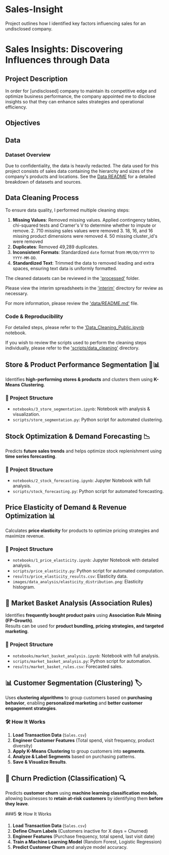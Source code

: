 # Sales-Insight
Project outlines how I identified key factors influencing sales for an undisclosed company.

# Sales Insights: Discovering Influences through Data

## Project Description

In order for [undisclosed] company to maintain its competitive edge and optimize business performance, the company appointed me to disclose insights so that they can enhance sales strategies and operational efficiency. 

## Objectives

## Data

### Dataset Overview 
Due to confidentiality, the data is heavily redacted. The data used for this project consists of sales data containing the hierarchy and sizes of the company's products and locations. 
See the [Data README](data/README.md) for a detailed breakdown of datasets and sources. 

## Data Cleaning Process

To ensure data quality, I performed multiple cleaning steps:
1. **Missing Values**: Removed missing values. Applied contingency tables, chi-squared tests and Cramer's V to determine whether to impute or remove. 
   2. 710 missing sales values were removed
   3. 18, 16, and 16 missing product dimensions were removed
   4. 50 missing cluster_id's were removed
2. **Duplicates**: Removed 49,289 duplicates. 
3. **Inconsistent Formats**: Standardized `date` format from `MM/DD/YYYY` to `YYYY-MM-DD`.
4. **Standardized Text**: Trimmed the data to removed leading and extra spaces, ensuring text data is uniformly formatted. 

The cleaned datasets can be reviewed in the ['processed'](data/processed) folder.

Please view the interim spreadsheets in the ['interim'](data/interim) directory for review as necessary. 

For more information, please review the ['data/README.md'](data/README.md) file. 

### Code & Reproducibility 
For detailed steps, please refer to the ['Data_Cleaning_Public.ipynb](notebooks/Data_Cleaning_Public.ipynb) notebook. 

If you wish to review the scripts used to perform the cleaning steps individually, please refer to the ['scripts/data_cleaning'](scripts/data_cleaning) directory. 

## Store & Product Performance Segmentation 🏬📊

Identifies **high-performing stores & products** and clusters them using **K-Means Clustering**.

### 📂 Project Structure
- `notebooks/3_store_segmentation.ipynb`: Notebook with analysis & visualization.
- `scripts/store_segmentation.py`: Python script for automated clustering.

## Stock Optimization & Demand Forecasting 📉

Predicts **future sales trends** and helps optimize stock replenishment using **time series forecasting**.

### 📂 Project Structure
- `notebooks/2_stock_forecasting.ipynb`: Jupyter Notebook with full analysis.
- `scripts/stock_forecasting.py`: Python script for automated forecasting.

## Price Elasticity of Demand & Revenue Optimization 📊

Calculates **price elasticity** for products to optimize pricing strategies and maximize revenue.

### 📂 Project Structure
- `notebooks/1_price_elasticity.ipynb`: Jupyter Notebook with detailed analysis.
- `scripts/price_elasticity.py`: Python script for automated computation.
- `results/price_elasticity_results.csv`: Elasticity data.
- `images/data_analysis/elasticity_distribution.png`: Elasticity histogram.

## 🛒 Market Basket Analysis (Association Rules)

Identifies **frequently bought product pairs** using **Association Rule Mining (FP-Growth)**.  
Results can be used for **product bundling, pricing strategies, and targeted marketing**.

### 📂 Project Structure
- `notebooks/market_basket_analysis.ipynb`: Notebook with full analysis.
- `scripts/market_basket_analysis.py`: Python script for automation.
- `results/market_basket_rules.csv`: Forecasted sales.

## 📊 Customer Segmentation (Clustering) 🏷️


Uses **clustering algorithms** to group customers based on **purchasing behavior**, enabling **personalized marketing** and **better customer engagement strategies**.

### 🛠 How It Works
1. **Load Transaction Data** (`Sales.csv`)
2. **Engineer Customer Features** (Total spend, visit frequency, product diversity)
3. **Apply K-Means Clustering** to group customers into **segments**.
4. **Analyze & Label Segments** based on purchasing patterns.
5. **Save & Visualize Results**.

## 🛑 Churn Prediction (Classification) 🔍

Predicts **customer churn** using **machine learning classification models**, allowing businesses to **retain at-risk customers** by identifying them **before they leave**.

###5 🛠 How It Works
1. **Load Transaction Data** (`Sales.csv`)
2. **Define Churn Labels** (Customers inactive for X days = Churned)
3. **Engineer Features** (Purchase frequency, total spend, last visit date)
4. **Train a Machine Learning Model** (Random Forest, Logistic Regression)
5. **Predict Customer Churn** and analyze model accuracy.